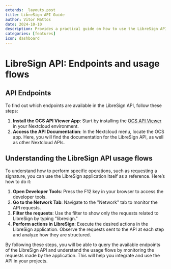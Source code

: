 ```yaml
---
extends: _layouts.post
title: LibreSign API Guide
author: Vitor Mattos
date: 2024-10-10
description: Provides a practical guide on how to use the LibreSign API, including querying endpoints and understanding usage flows by observing requests in the application.
categories: [features]
icon: dashboard
---
```


# LibreSign API: Endpoints and usage flows

## API Endpoints

To find out which endpoints are available in the LibreSign API, follow these steps:

1. **Install the OCS API Viewer App**: Start by installing the [OCS API Viewer](https://apps.nextcloud.com/apps/ocs_api_viewer) in your Nextcloud environment.
2. **Access the API Documentation**: In the Nextcloud menu, locate the OCS app. Here, you will find the documentation for the LibreSign API, as well as other Nextcloud APIs.

## Understanding the LibreSign API usage flows

To understand how to perform specific operations, such as requesting a signature, you can use the LibreSign application itself as a reference. Here’s how to do it:

1. **Open Developer Tools**: Press the F12 key in your browser to access the developer tools.
2. **Go to the Network Tab**: Navigate to the "Network" tab to monitor the API requests.
3. **Filter the requests**: Use the filter to show only the requests related to LibreSign by typing "libresign."
4. **Perform actions in LibreSign**: Execute the desired actions in the LibreSign application. Observe the requests sent to the API at each step and analyze how they are structured.

By following these steps, you will be able to query the available endpoints of the LibreSign API and understand the usage flows by monitoring the requests made by the application. This will help you integrate and use the API in your projects.
